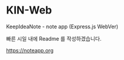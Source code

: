 # KIN-Web
KeepIdeaNote - note app (Express.js WebVer)

빠른 시일 내에 Readme 를 작성하겠습니다.

https://noteapp.org
